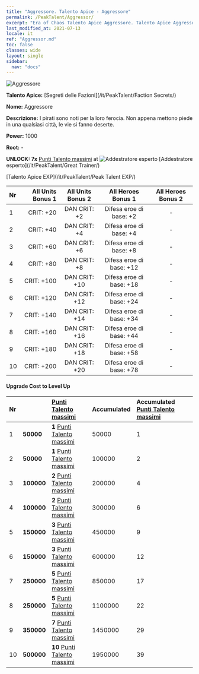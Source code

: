 ```yaml
---
title: "Aggressore. Talento Apice - Aggressore"
permalink: /PeakTalent/Aggressor/
excerpt: "Era of Chaos Talento Apice Aggressore. Talento Apice Aggressore. Aggressore"
last_modified_at: 2021-07-13
locale: it
ref: "Aggressor.md"
toc: false
classes: wide
layout: single
sidebar:
  nav: "docs"
---
```


  ![Aggressore](/images/pt/talent_3004.png)

  **Talento Apice:** [Segreti delle Fazioni](/it/PeakTalent/Faction Secrets/)

  **Nome:** Aggressore

  **Descrizione:** I pirati sono noti per la loro ferocia. Non appena mettono piede in una qualsiasi città, le vie si fanno deserte.

  **Power:** 1000

  **Root:** -

  **UNLOCK: 7x** [Punti Talento massimi](/ItemsIT/con_934/) at ![Addestratore esperto](/images/pt/talent_3001.png) [Addestratore esperto](/it/PeakTalent/Great Trainer/)

  [Talento Apice EXP](/it/PeakTalent/Peak Talent EXP/)

  | Nr | All Units Bonus 1 | All Units Bonus 2 | All Heroes Bonus 1 | All Heroes Bonus 2 |
  |:---|--------------:|:-------------:|:-------------:|:-------------:|
  | 1 | CRIT: +20 | DAN CRIT: +2 | Difesa eroe di base: +2 | - |
  | 2 | CRIT: +40 | DAN CRIT: +4 | Difesa eroe di base: +4 | - |
  | 3 | CRIT: +60 | DAN CRIT: +6 | Difesa eroe di base: +8 | - |
  | 4 | CRIT: +80 | DAN CRIT: +8 | Difesa eroe di base: +12 | - |
  | 5 | CRIT: +100 | DAN CRIT: +10 | Difesa eroe di base: +18 | - |
  | 6 | CRIT: +120 | DAN CRIT: +12 | Difesa eroe di base: +24 | - |
  | 7 | CRIT: +140 | DAN CRIT: +14 | Difesa eroe di base: +34 | - |
  | 8 | CRIT: +160 | DAN CRIT: +16 | Difesa eroe di base: +44 | - |
  | 9 | CRIT: +180 | DAN CRIT: +18 | Difesa eroe di base: +58 | - |
  | 10 | CRIT: +200 | DAN CRIT: +20 | Difesa eroe di base: +78 | - |


#### Upgrade Cost to Level Up

  | Nr | <i class="fas fa-coins"/> | [Punti Talento massimi](/ItemsIT/con_934/) | Accumulated <i class="fas fa-coins"/> | Accumulated [Punti Talento massimi](/ItemsIT/con_934/) |
  |:---|:--------------|:-------------|:-------------|:-------------|
  | 1 | **50000** | **1** [Punti Talento massimi](/ItemsIT/con_934/) | 50000 | 1 |
  | 2 | **50000** | **1** [Punti Talento massimi](/ItemsIT/con_934/) | 100000 | 2 |
  | 3 | **100000** | **2** [Punti Talento massimi](/ItemsIT/con_934/) | 200000 | 4 |
  | 4 | **100000** | **2** [Punti Talento massimi](/ItemsIT/con_934/) | 300000 | 6 |
  | 5 | **150000** | **3** [Punti Talento massimi](/ItemsIT/con_934/) | 450000 | 9 |
  | 6 | **150000** | **3** [Punti Talento massimi](/ItemsIT/con_934/) | 600000 | 12 |
  | 7 | **250000** | **5** [Punti Talento massimi](/ItemsIT/con_934/) | 850000 | 17 |
  | 8 | **250000** | **5** [Punti Talento massimi](/ItemsIT/con_934/) | 1100000 | 22 |
  | 9 | **350000** | **7** [Punti Talento massimi](/ItemsIT/con_934/) | 1450000 | 29 |
  | 10 | **500000** | **10** [Punti Talento massimi](/ItemsIT/con_934/) | 1950000 | 39 |
